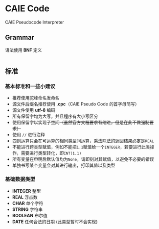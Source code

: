 # CAIE Code
CAIE Pseudocode Interpreter

## Grammar
语法使用 **BNF** 定义

```

```

## 标准
### 基本标准和一些小建议
* 推荐使用驼峰命名发命名
* 源文件后缀名推荐使用 **.cpc**（CAIE Pseudo Code 的首字母简写）
* 源文件使用 **utf-8** 编码
* 所有保留字均为大写，并且程序有大小写区分
* 使用保留字以实现子空间~~（虽然官方文档要求有缩进，但是在此不做强制要求）~~
* 使用 `//` 进行注释
* 四则运算只会在可运算的相同类型间运算，乘法除法的返回结果必定是`REAL`
* 不能进行跨类型赋值，例如不能把`1.1`赋值给一个`INTEGER`，若要进行此类操作，需要进行类型转化，即`INT(1.1)`
* 所有变量在申明后默认值均为`None`，请即刻对其赋值，以避免不必要的错误
* 单独书写某个变量会对其进行输出，打印其值以及类型

### 基础数据类型
* **INTEGER** 整型
* **REAL** 浮点数
* **CHAR** 单个字符
* **STRING** 字符串
* **BOOLEAN** 布尔值
* **DATE** 任何合法的日期 (此类型暂时不会实现)
